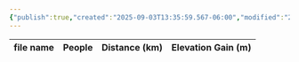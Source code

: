```yaml
---
{"publish":true,"created":"2025-09-03T13:35:59.567-06:00","modified":"2025-09-03T14:46:59.456-06:00","published":"2025-09-03T14:46:59.456-06:00","tags":["route"],"cssclasses":"","elevation":null,"region":null,"location":null,"DWYT":"Worthwhile","Kane":null,"completed":false}
---
```



| file name | People | Distance (km) | Elevation Gain (m) |
| --------- | ------ | ------------- | ------------------ |